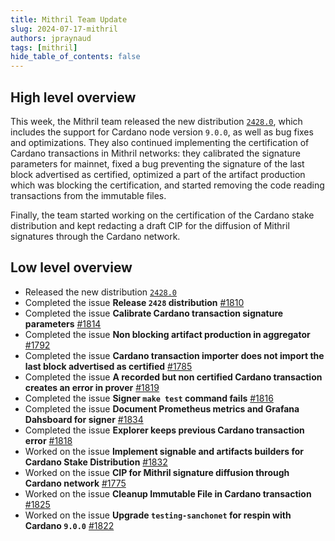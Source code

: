 ```yaml
---
title: Mithril Team Update
slug: 2024-07-17-mithril
authors: jpraynaud
tags: [mithril]
hide_table_of_contents: false
---
```


## High level overview

This week, the Mithril team released the new distribution [`2428.0`](https://github.com/input-output-hk/mithril/releases/tag/2428.0), which includes the support for Cardano node version `9.0.0`, as well as bug fixes and optimizations. They also continued implementing the certification of Cardano transactions in Mithril networks: they calibrated the signature parameters for mainnet, fixed a bug preventing the signature of the last block advertised as certified, optimized a part of the artifact production which was blocking the certification, and started removing the code reading transactions from the immutable files. 

Finally, the team started working on the certification of the Cardano stake distribution and kept redacting a draft CIP for the diffusion of Mithril signatures through the Cardano network.

## Low level overview
- Released the new distribution [`2428.0`](https://github.com/input-output-hk/mithril/releases/tag/2428.0)
- Completed the issue **Release `2428` distribution** [#1810](https://github.com/input-output-hk/mithril/issues/1810)
- Completed the issue **Calibrate Cardano transaction signature parameters** [#1814](https://github.com/input-output-hk/mithril/issues/1814)
- Completed the issue **Non blocking artifact production in aggregator** [#1792](https://github.com/input-output-hk/mithril/issues/1792)
- Completed the issue **Cardano transaction importer does not import the last block advertised as certified** [#1785](https://github.com/input-output-hk/mithril/issues/1785)
- Completed the issue **A recorded but non certified Cardano transaction creates an error in prover** [#1819](https://github.com/input-output-hk/mithril/issues/1819)
- Completed the issue **Signer `make test` command fails** [#1816](https://github.com/input-output-hk/mithril/issues/1816)
- Completed the issue **Document Prometheus metrics and Grafana Dahsboard for signer** [#1834](https://github.com/input-output-hk/mithril/issues/1834)
- Completed the issue **Explorer keeps previous Cardano transaction error** [#1818](https://github.com/input-output-hk/mithril/issues/1818)
- Worked on the issue **Implement signable and artifacts builders for Cardano Stake Distribution** [#1832](https://github.com/input-output-hk/mithril/issues/1832)
- Worked on the issue **CIP for Mithril signature diffusion through Cardano network** [#1775](https://github.com/input-output-hk/mithril/issues/1775)
- Worked on the issue **Cleanup Immutable File in Cardano transaction** [#1825](https://github.com/input-output-hk/mithril/issues/1825)
- Worked on the issue **Upgrade `testing-sanchonet` for respin with Cardano `9.0.0`** [#1822](https://github.com/input-output-hk/mithril/issues/1822)





